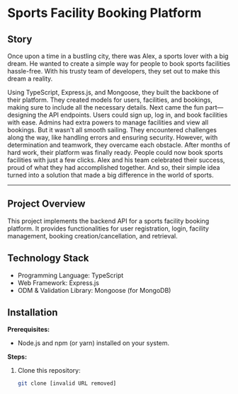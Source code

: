 # Sports Facility Booking Platform

## Story

Once upon a time in a bustling city, there was Alex, a sports lover with a big dream. He wanted to create a simple way
for people to book sports facilities hassle-free. With his trusty team of developers, they set out to make this dream a
reality.

Using TypeScript, Express.js, and Mongoose, they built the backbone of their platform. They created models for users,
facilities, and bookings, making sure to include all the necessary details. Next came the fun part—designing the API
endpoints. Users could sign up, log in, and book facilities with ease. Admins had extra powers to manage facilities and
view all bookings. But it wasn't all smooth sailing. They encountered challenges along the way, like handling errors and
ensuring security. However, with determination and teamwork, they overcame each obstacle. After months of hard work,
their platform was finally ready. People could now book sports facilities with just a few clicks. Alex and his team
celebrated their success, proud of what they had accomplished together. And so, their simple idea turned into a solution
that made a big difference in the world of sports.

---

## Project Overview

This project implements the backend API for a sports facility booking platform. It provides functionalities for user
registration, login, facility management, booking creation/cancellation, and retrieval.

## Technology Stack

- Programming Language: TypeScript
- Web Framework: Express.js
- ODM & Validation Library: Mongoose (for MongoDB)

## Installation

**Prerequisites:**

- Node.js and npm (or yarn) installed on your system.

**Steps:**

1. Clone this repository:

   ```bash
   git clone [invalid URL removed]
   ```
